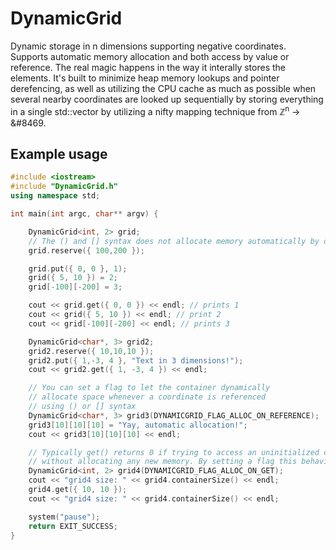# DynamicGrid
Dynamic storage in n dimensions supporting negative coordinates.
Supports automatic memory allocation and both access by value or reference.
The real magic happens in the way it interally stores the elements.
It's built to minimize heap memory lookups and pointer derefencing, as well as
utilizing the CPU cache as much as possible when several nearby coordinates
are looked up sequentially by storing everything in a single std::vector
by utilizing a nifty mapping technique from &#8484;<sup>n</sup> -> &#8469.

## Example usage
```cpp
#include <iostream>
#include "DynamicGrid.h"
using namespace std;

int main(int argc, char** argv) {

	DynamicGrid<int, 2> grid;
	// The () and [] syntax does not allocate memory automatically by default
	grid.reserve({ 100,200 }); 

	grid.put({ 0, 0 }, 1);
	grid({ 5, 10 }) = 2;
	grid[-100][-200] = 3;

	cout << grid.get({ 0, 0 }) << endl; // prints 1
	cout << grid({ 5, 10 }) << endl; // print 2
	cout << grid[-100][-200] << endl; // prints 3

	DynamicGrid<char*, 3> grid2;
	grid2.reserve({ 10,10,10 });
	grid2.put({ 1,-3, 4 }, "Text in 3 dimensions!");
	cout << grid2.get({ 1, -3, 4 }) << endl;

	// You can set a flag to let the container dynamically
	// allocate space whenever a coordinate is referenced
	// using () or [] syntax
	DynamicGrid<char*, 3> grid3(DYNAMICGRID_FLAG_ALLOC_ON_REFERENCE);
	grid3[10][10][10] = "Yay, automatic allocation!";
	cout << grid3[10][10][10] << endl;

	// Typically get() returns 0 if trying to access an uninitialized coordiate
	// without allocating any new memory. By setting a flag this behavior can be changed.
	DynamicGrid<int, 2> grid4(DYNAMICGRID_FLAG_ALLOC_ON_GET);
	cout << "grid4 size: " << grid4.containerSize() << endl;
	grid4.get({ 10, 10 });
	cout << "grid4 size: " << grid4.containerSize() << endl;

	system("pause");
	return EXIT_SUCCESS;
}
```
